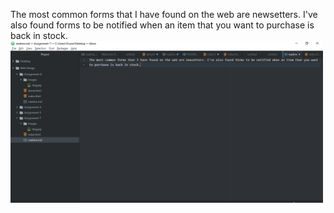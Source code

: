 The most common forms that I have found on the web are newsetters. I've also found forms to be notified when an item that you want to purchase is back in stock.
<img src="images/a.png" width="500" alt="screenshot" title="screenshot" />

